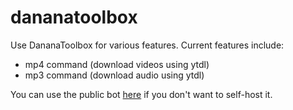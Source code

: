 # dananatoolbox
Use DananaToolbox for various features.
Current features include:
- mp4 command (download videos using ytdl)
- mp3 command (download audio using ytdl)

You can use the public bot [here](https://discord.com/api/oauth2/authorize?client_id=865658478182137866&permissions=8&scope=bot) if you don't want to self-host it.
